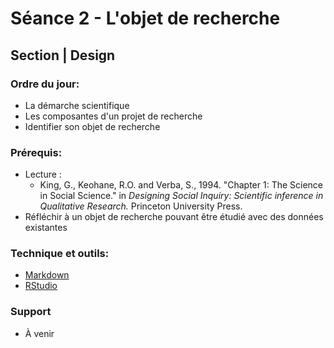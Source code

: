 # Séance 2 - L'objet de recherche
## Section | Design

### Ordre du jour:
- La démarche scientifique
- Les composantes d'un projet de recherche
- Identifier son objet de recherche

### Prérequis:
- Lecture :
    - King, G., Keohane, R.O. and Verba, S., 1994. "Chapter 1: The Science in Social Science." in *Designing Social Inquiry: Scientific inference in Qualitative Research.* Princeton University Press.
- Réfléchir à un objet de recherche pouvant être étudié avec des données existantes

### Technique et outils:
- [Markdown](https://github.com/adam-p/markdown-here/wiki/Markdown-Cheatsheet)
- [RStudio](https://rstudio.com/products/rstudio/)

### Support
- À venir
